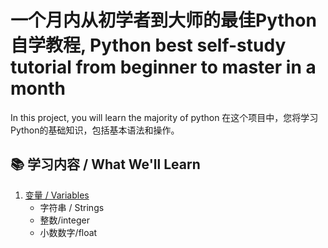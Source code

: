 # 一个月内从初学者到大师的最佳Python自学教程, Python best self-study tutorial from beginner to master in a month
In this project, you will learn the majority of python 
在这个项目中，您将学习Python的基础知识，包括基本语法和操作。

## 📚 学习内容 / What We'll Learn
1. [变量 / Variables](variables.md)  
   - 字符串 / Strings
   - 整数/integer
   - 小数数字/float
